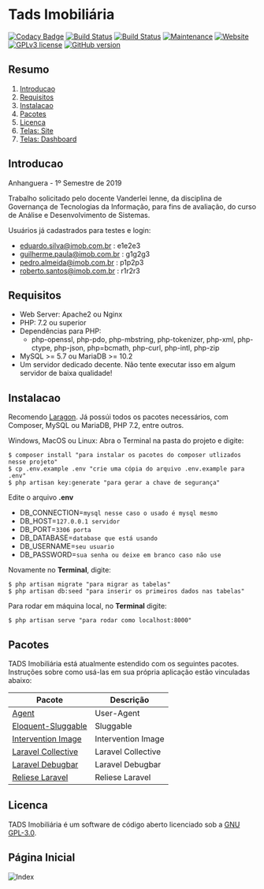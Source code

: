 # Tads Imobiliária

[![Codacy Badge](https://api.codacy.com/project/badge/Grade/d0326e1051a342739c13de788884e972)](https://www.codacy.com/app/monil/imobiliaria?utm_source=github.com&amp;utm_medium=referral&amp;utm_content=monill/imobiliaria&amp;utm_campaign=Badge_Grade)
[![Build Status](https://travis-ci.org/joemccann/dillinger.svg?branch=master)]()
[![Build Status](https://poser.pugx.org/laravel/framework/v/stable.svg)]()
[![Maintenance](https://img.shields.io/badge/Maintained%3F-yes-green.svg)]()
[![Website](https://img.shields.io/website-up-down-green-red/http/shields.io.svg)]()
[![GPLv3 license](https://img.shields.io/badge/License-GPLv3-blue.svg)](/LICENSE)
[![GitHub version](https://badge.fury.io/gh/Naereen%2FStrapDown.js.svg)]()

## Resumo

 1. [Introducao](#introducao)
 2. [Requisitos](#requisitos)
 3. [Instalacao](#instalacao)
 4. [Pacotes](#pacotes)
 5. [Licenca](#licenca)
 6. [Telas: Site](/telas/Site.md)
 7. [Telas: Dashboard](/telas/Dashboard.md)

## Introducao

Anhanguera - 1º Semestre de 2019

Trabalho solicitado pelo docente Vanderlei Ienne, da disciplina de Governança de Tecnologias da Informação, para fins de avaliação, do curso de Análise e Desenvolvimento de Sistemas.

Usuários já cadastrados para testes e login:

 - eduardo.silva@imob.com.br : e1e2e3
 - guilherme.paula@imob.com.br : g1g2g3
 - pedro.almeida@imob.com.br : p1p2p3
 - roberto.santos@imob.com.br : r1r2r3

## Requisitos

 - Web Server: Apache2 ou Nginx
 - PHP: 7.2 ou superior
 - Dependências para PHP:
	- php-openssl, php-pdo, php-mbstring, php-tokenizer, php-xml, php-ctype, php-json, php=bcmath, php-curl, php-intl, php-zip
 - MySQL >= 5.7 ou MariaDB >= 10.2
 - Um servidor dedicado decente. Não tente executar isso em algum servidor de baixa qualidade!

## Instalacao
Recomendo [Laragon](https://laragon.org/download/).
Já possúi todos os pacotes necessários, com Composer, MySQL ou MariaDB, PHP 7.2, entre outros. 

Windows, MacOS ou Linux:
Abra o Terminal na pasta do projeto e digite:

    $ composer install "para instalar os pacotes do composer utlizados nesse projeto"
    $ cp .env.example .env "crie uma cópia do arquivo .env.example para .env"
    $ php artisan key:generate "para gerar a chave de segurança"

Edite o arquivo **.env**
 - DB_CONNECTION=`mysql nesse caso o usado é mysql mesmo`
 - DB_HOST=`127.0.0.1 servidor`
 - DB_PORT=`3306 porta`
 - DB_DATABASE=`database que está usando`
 - DB_USERNAME=`seu usuario`
 - DB_PASSWORD=`sua senha ou deixe em branco caso não use`

Novamente no **Terminal**, digite:

    $ php artisan migrate "para migrar as tabelas"
    $ php artisan db:seed "para inserir os primeiros dados nas tabelas"

Para rodar em máquina local, no **Terminal** digite:

    $ php artisan serve "para rodar como localhost:8000"

## Pacotes

TADS Imobiliária está atualmente estendido com os seguintes pacotes. Instruções sobre como usá-las em sua própria aplicação estão vinculadas abaixo:

|Pacote | Descrição |
|--|---|
| [Agent](https://github.com/jenssegers/agent) |User-Agent|
| [Eloquent-Sluggable](https://github.com/cviebrock/eloquent-sluggable) | Sluggable |
| [Intervention Image](https://github.com/Intervention/image) | Intervention Image |
| [Laravel Collective](https://laravelcollective.com/docs/master/html) | Laravel Collective |
| [Laravel Debugbar](https://github.com/barryvdh/laravel-debugbar) | Laravel Debugbar |
| [Reliese Laravel](https://github.com/reliese/laravel)| Reliese Laravel |

## Licenca

TADS Imobiliária é um software de código aberto licenciado sob a [GNU GPL-3.0](/LICENSE).

## Página Inicial
![Index](/telas/site/home.png)
